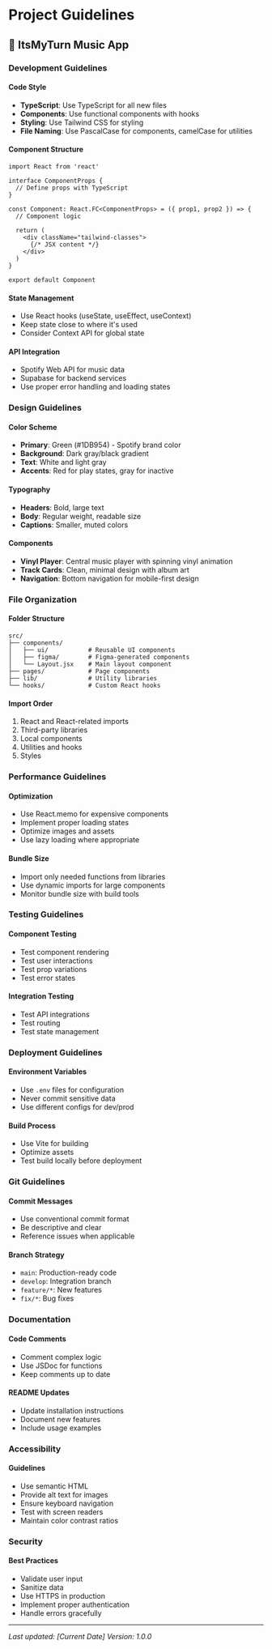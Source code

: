 # Project Guidelines

## 🎵 ItsMyTurn Music App

### Development Guidelines

#### Code Style
- **TypeScript**: Use TypeScript for all new files
- **Components**: Use functional components with hooks
- **Styling**: Use Tailwind CSS for styling
- **File Naming**: Use PascalCase for components, camelCase for utilities

#### Component Structure
```tsx
import React from 'react'

interface ComponentProps {
  // Define props with TypeScript
}

const Component: React.FC<ComponentProps> = ({ prop1, prop2 }) => {
  // Component logic
  
  return (
    <div className="tailwind-classes">
      {/* JSX content */}
    </div>
  )
}

export default Component
```

#### State Management
- Use React hooks (useState, useEffect, useContext)
- Keep state close to where it's used
- Consider Context API for global state

#### API Integration
- Spotify Web API for music data
- Supabase for backend services
- Use proper error handling and loading states

### Design Guidelines

#### Color Scheme
- **Primary**: Green (#1DB954) - Spotify brand color
- **Background**: Dark gray/black gradient
- **Text**: White and light gray
- **Accents**: Red for play states, gray for inactive

#### Typography
- **Headers**: Bold, large text
- **Body**: Regular weight, readable size
- **Captions**: Smaller, muted colors

#### Components
- **Vinyl Player**: Central music player with spinning vinyl animation
- **Track Cards**: Clean, minimal design with album art
- **Navigation**: Bottom navigation for mobile-first design

### File Organization

#### Folder Structure
```
src/
├── components/
│   ├── ui/           # Reusable UI components
│   ├── figma/        # Figma-generated components
│   └── Layout.jsx    # Main layout component
├── pages/            # Page components
├── lib/              # Utility libraries
└── hooks/            # Custom React hooks
```

#### Import Order
1. React and React-related imports
2. Third-party libraries
3. Local components
4. Utilities and hooks
5. Styles

### Performance Guidelines

#### Optimization
- Use React.memo for expensive components
- Implement proper loading states
- Optimize images and assets
- Use lazy loading where appropriate

#### Bundle Size
- Import only needed functions from libraries
- Use dynamic imports for large components
- Monitor bundle size with build tools

### Testing Guidelines

#### Component Testing
- Test component rendering
- Test user interactions
- Test prop variations
- Test error states

#### Integration Testing
- Test API integrations
- Test routing
- Test state management

### Deployment Guidelines

#### Environment Variables
- Use `.env` files for configuration
- Never commit sensitive data
- Use different configs for dev/prod

#### Build Process
- Use Vite for building
- Optimize assets
- Test build locally before deployment

### Git Guidelines

#### Commit Messages
- Use conventional commit format
- Be descriptive and clear
- Reference issues when applicable

#### Branch Strategy
- `main`: Production-ready code
- `develop`: Integration branch
- `feature/*`: New features
- `fix/*`: Bug fixes

### Documentation

#### Code Comments
- Comment complex logic
- Use JSDoc for functions
- Keep comments up to date

#### README Updates
- Update installation instructions
- Document new features
- Include usage examples

### Accessibility

#### Guidelines
- Use semantic HTML
- Provide alt text for images
- Ensure keyboard navigation
- Test with screen readers
- Maintain color contrast ratios

### Security

#### Best Practices
- Validate user input
- Sanitize data
- Use HTTPS in production
- Implement proper authentication
- Handle errors gracefully

---

*Last updated: [Current Date]*
*Version: 1.0.0*
